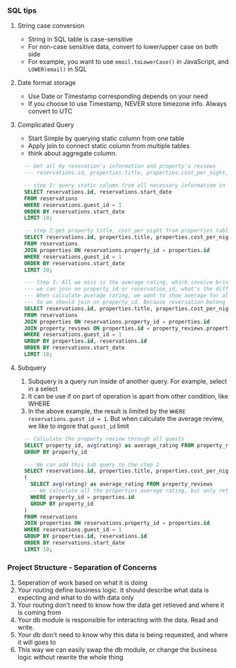 ### SQL tips
1. String case conversion
    - String in SQL table is case-sensitive
    - For non-case sensitive data, convert to lower/upper case on both side
    - For example, you want to use `email.toLowerCase()` in JavaScript, and `LOWER(email)` in SQL
2. Date format storage
    - Use Date or Timestamp corresponding depends on your need
    - If you choose to use Timestamp, NEVER store timezone info. Always convert to UTC
3. Complicated Query
    - Start Simple by querying static column from one table
    - Apply join to connect static column from multiple tables
    - think about aggregate column.

    ```sql
      -- Get all my resevation's information and property's reviews
      --- reservations.id, properties.title, properties.cost_per_night, reservations.start_date, avg(rating) as average_rating

      -- step 1: query static column from all necessary informatiom in reservations table
      SELECT reservations.id, reservations.start_date 
      FROM reservations
      WHERE reservations.guest_id = 1
      ORDER BY reservations.start_date
      LIMIT 10;

      -- step 2:get property title, cost_per_night from properties table using join
      SELECT reservations.id, properties.title, properties.cost_per_night, reservations.start_date
      FROM reservations
      JOIN properties ON reservations.property_id = properties.id
      WHERE reservations.guest_id = 1
      ORDER BY reservations.start_date
      LIMIT 10;

      --- Step 3: All we miss is the average rating, which involve bring in property_reviews
      --- we can join on property_id or reservation_id, what's the difference?
      --- When calculate average rating, we want to show average for all people's review, not just my reviews
      --- So we should join on property_id. Because reversation belong to a single person
      SELECT reservations.id, properties.title, properties.cost_per_night, reservations.start_date, avg(rating) as average_rating
      FROM reservations
      JOIN properties ON reservations.property_id = properties.id
      JOIN property_reviews ON properties.id = property_reviews.property_id
      WHERE reservations.guest_id = 1
      GROUP BY properties.id, reservations.id
      ORDER BY reservations.start_date
      LIMIT 10;
    ```
4. Subquery
    1. Subquery is a query run inside of another query. For example, select in a select
    2. It can be use if on part of operation is apart from other condition, like WHERE
    3. In the above example, the result is limited by the `WHERE reservations.guest_id = 1`. But when calculate the average review, we like to ingore that `guest_id` limit

      ```sql
        -- Calculate the property review through all guests
        SELECT property_id, avg(rating) as average_rating FROM property_reviews
        GROUP BY property_id 

        --- We can add this sub query to the step 2
        SELECT reservations.id, properties.title, properties.cost_per_night, reservations.start_date,
        (
          SELECT avg(rating) as average_rating FROM property_reviews
          -- We calculate all the properties average rating, but only return the property that is currently selected by outer query
          WHERE property_id = properties.id
          GROUP BY property_id 
        )
        FROM reservations
        JOIN properties ON reservations.property_id = properties.id
        WHERE reservations.guest_id = 1
        GROUP BY properties.id, reservations.id
        ORDER BY reservations.start_date
        LIMIT 10;
      ```

### Project Structure - Separation of Concerns
1. Seperation of work based on what it is doing
2. Your routing define business logic. It should describe what data is expecting and what to do with data only
3. Your routing don't need to know how the data get retieved and where it is coming from
4. Your db module is responsible for interacting with the data. Read and write.
5. Your db don't need to know why this data is being requested, and where it will goes to
6. This way we can easily swap the db module, or change the business logic without rewrite the whole thing